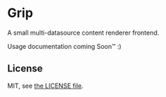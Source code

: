 # Grip

A small multi-datasource content renderer frontend.

Usage documentation coming Soon™ :)

## License

MIT, see [the LICENSE file](LICENSE).
